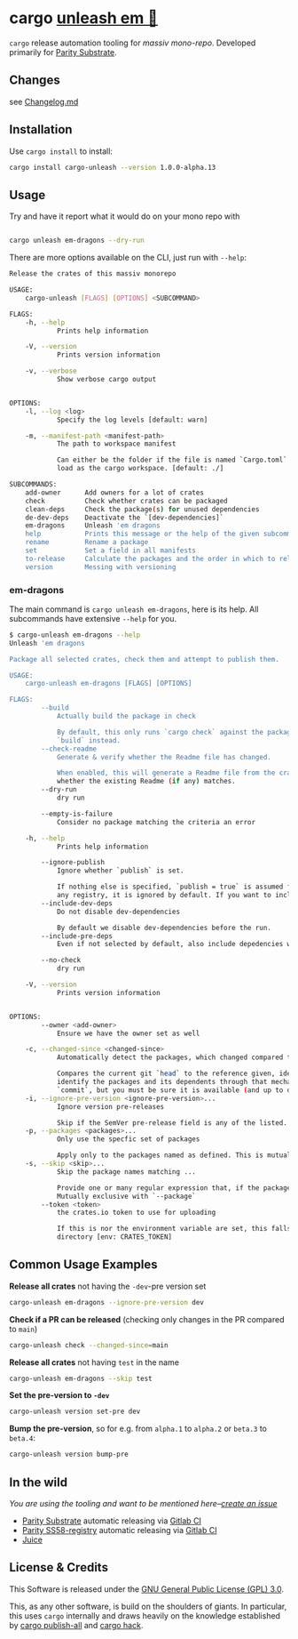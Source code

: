 # cargo [unleash em 🐉](https://github.com/paritytech/cargo-unleash)

`cargo` release automation tooling for _massiv mono-repo_. Developed primarily for [Parity Substrate](https://github.com/paritytech/substrate).

## Changes

see [Changelog.md](./Changelog.md)

## Installation

Use `cargo install` to install:
```bash
cargo install cargo-unleash --version 1.0.0-alpha.13
```

## Usage

Try and have it report what it would do on your mono repo with

```bash

cargo unleash em-dragons --dry-run
```

There are more options available on the CLI, just run with `--help`:

```bash
Release the crates of this massiv monorepo

USAGE:
    cargo-unleash [FLAGS] [OPTIONS] <SUBCOMMAND>

FLAGS:
    -h, --help
            Prints help information

    -V, --version
            Prints version information

    -v, --verbose
            Show verbose cargo output


OPTIONS:
    -l, --log <log>
            Specify the log levels [default: warn]

    -m, --manifest-path <manifest-path>
            The path to workspace manifest

            Can either be the folder if the file is named `Cargo.toml` or the path to the specific `.toml`-manifest to
            load as the cargo workspace. [default: ./]

SUBCOMMANDS:
    add-owner      Add owners for a lot of crates
    check          Check whether crates can be packaged
    clean-deps     Check the package(s) for unused dependencies
    de-dev-deps    Deactivate the `[dev-dependencies]`
    em-dragons     Unleash 'em dragons
    help           Prints this message or the help of the given subcommand(s)
    rename         Rename a package
    set            Set a field in all manifests
    to-release     Calculate the packages and the order in which to release
    version        Messing with versioning
```

### em-dragons

The main command is `cargo unleash em-dragons`, here is its help. All subcommands have extensive `--help` for you.

```bash
$ cargo-unleash em-dragons --help
Unleash 'em dragons

Package all selected crates, check them and attempt to publish them.

USAGE:
    cargo-unleash em-dragons [FLAGS] [OPTIONS]

FLAGS:
        --build
            Actually build the package in check

            By default, this only runs `cargo check` against the package build. Set this flag to have it run an actual
            `build` instead.
        --check-readme
            Generate & verify whether the Readme file has changed.

            When enabled, this will generate a Readme file from the crate's doc comments (using cargo-readme), and check
            whether the existing Readme (if any) matches.
        --dry-run
            dry run

        --empty-is-failure
            Consider no package matching the criteria an error

    -h, --help
            Prints help information

        --ignore-publish
            Ignore whether `publish` is set.

            If nothing else is specified, `publish = true` is assumed for every package. If publish is set to false or
            any registry, it is ignored by default. If you want to include it regardless, set this flag.
        --include-dev-deps
            Do not disable dev-dependencies

            By default we disable dev-dependencies before the run.
        --include-pre-deps
            Even if not selected by default, also include depedencies with a pre (cascading)

        --no-check
            dry run

    -V, --version
            Prints version information


OPTIONS:
        --owner <add-owner>
            Ensure we have the owner set as well

    -c, --changed-since <changed-since>
            Automatically detect the packages, which changed compared to the given git commit.

            Compares the current git `head` to the reference given, identifies which files changed and attempts to
            identify the packages and its dependents through that mechanism. You can use any `tag`, `branch` or
            `commit`, but you must be sure it is available (and up to date) locally.
    -i, --ignore-pre-version <ignore-pre-version>...
            Ignore version pre-releases

            Skip if the SemVer pre-release field is any of the listed. Mutually exclusive with `--package`
    -p, --packages <packages>...
            Only use the specfic set of packages

            Apply only to the packages named as defined. This is mutually exclusive with skip and ignore-version-pre.
    -s, --skip <skip>...
            Skip the package names matching ...

            Provide one or many regular expression that, if the package name matches, means we skip that package.
            Mutually exclusive with `--package`
        --token <token>
            the crates.io token to use for uploading

            If this is nor the environment variable are set, this falls back to the default value provided in the user
            directory [env: CRATES_TOKEN]
```

## Common Usage Examples

**Release all crates** not having the `-dev`-pre version set
```bash
cargo-unleash em-dragons --ignore-pre-version dev
```

**Check if a PR can be released** (checking only changes in the PR compared to `main`)
```bash
cargo-unleash check --changed-since=main
```

**Release all crates** not having `test` in the name
```bash
cargo-unleash em-dragons --skip test
```

**Set the pre-version to `-dev`**
```bash
cargo-unleash version set-pre dev
```

**Bump the pre-version**, so for e.g. from `alpha.1` to `alpha.2` or `beta.3` to `beta.4`:
```bash
cargo-unleash version bump-pre
```

## In the wild

_You are using the tooling and want to be mentioned here–[create an issue](https://github.com/gnunicorn/cargo-unleash/issues/new)_

 - [Parity Substrate](https://github.com/paritytech/substrate) automatic releasing via [Gitlab CI](https://github.com/paritytech/substrate/blob/master/.gitlab-ci.yml)
 - [Parity SS58-registry](https://github.com/paritytech/ss58-registry) automatic releasing via [Gitlab CI](https://github.com/paritytech/ss58-registry/blob/main/.gitlab-ci.yml)
 - [Juice](https://github.com/spearow/juice)

## License & Credits

This Software is released under the [GNU General Public License (GPL) 3.0](https://www.gnu.org/licenses/gpl-3.0.en.html).

This, as any other software, is build on the shoulders of giants. In particular, this uses `cargo` internally and draws heavily on the knowledge established by [cargo publish-all](https://gitlab.com/torkleyy/cargo-publish-all) and [cargo hack](https://github.com/taiki-e/cargo-hack).
